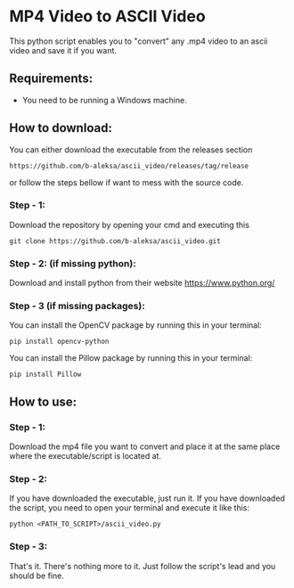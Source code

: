 # MP4 Video to ASCII Video
This python script enables you to "convert" any .mp4 video to an ascii video and save it if you want.
## Requirements:
- You need to be running a Windows machine.
## How to download:
You can either download the executable from the releases section
```
https://github.com/b-aleksa/ascii_video/releases/tag/release
```
or follow the steps bellow if want to mess with the source code.
### Step - 1:
Download the repository by opening your cmd and executing this
```
git clone https://github.com/b-aleksa/ascii_video.git
```
### Step - 2: (if missing python):
Download and install python from their website https://www.python.org/
### Step - 3 (if missing packages):
You can install the OpenCV package by running this in your terminal:
```
pip install opencv-python 
```
You can install the Pillow package by running this in your terminal:
```
pip install Pillow
```
## How to use:
### Step - 1:
Download the mp4 file you want to convert and place it at the same place where the executable/script is located at.
### Step - 2:
If you have downloaded the executable, just run it.
If you have downloaded the script, you need to open your terminal and execute it like this:
```
python <PATH_TO_SCRIPT>/ascii_video.py
```
### Step - 3:
That's it. There's nothing more to it. Just follow the script's lead and you should be fine.
